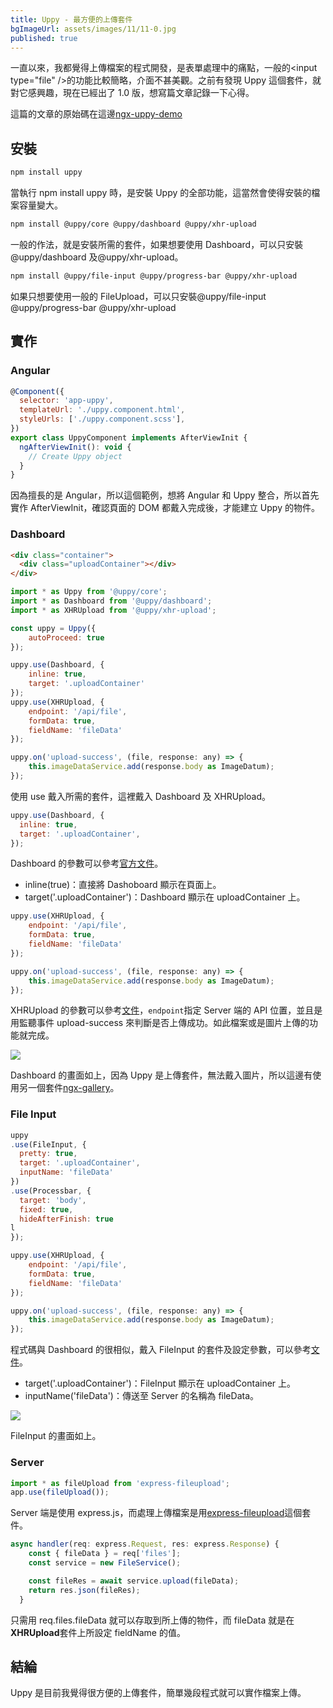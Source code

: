 ```yaml
---
title: Uppy - 最方便的上傳套件
bgImageUrl: assets/images/11/11-0.jpg
published: true
---
```


一直以來，我都覺得上傳檔案的程式開發，是表單處理中的痛點，一般的&lt;input type="file" />的功能比較簡略，介面不甚美觀。之前有發現 Uppy 這個套件，就對它感興趣，現在已經出了 1.0 版，想寫篇文章記錄一下心得。

這篇的文章的原始碼在這邊[ngx-uppy-demo](https://github.com/thomascsd/ngx-uppy-demo)

## 安裝

```sh
npm install uppy
```

當執行 npm install uppy 時，是安裝 Uppy 的全部功能，這當然會使得安裝的檔案容量變大。

```sh
npm install @uppy/core @uppy/dashboard @uppy/xhr-upload
```

一般的作法，就是安裝所需的套件，如果想要使用 Dashboard，可以只安裝@uppy/dashboard 及@uppy/xhr-upload。

```sh
npm install @uppy/file-input @uppy/progress-bar @uppy/xhr-upload
```

如果只想要使用一般的 FileUpload，可以只安裝@uppy/file-input @uppy/progress-bar @uppy/xhr-upload

## 實作

### Angular

```javascript
@Component({
  selector: 'app-uppy',
  templateUrl: './uppy.component.html',
  styleUrls: ['./uppy.component.scss'],
})
export class UppyComponent implements AfterViewInit {
  ngAfterViewInit(): void {
    // Create Uppy object
  }
}
```

因為擅長的是 Angular，所以這個範例，想將 Angular 和 Uppy 整合，所以首先實作 AfterViewInit，確認頁面的 DOM 都戴入完成後，才能建立 Uppy 的物件。

### Dashboard

```html
<div class="container">
  <div class="uploadContainer"></div>
</div>
```

```javascript
import * as Uppy from '@uppy/core';
import * as Dashboard from '@uppy/dashboard';
import * as XHRUpload from '@uppy/xhr-upload';

const uppy = Uppy({
    autoProceed: true
});

uppy.use(Dashboard, {
    inline: true,
    target: '.uploadContainer'
});
uppy.use(XHRUpload, {
    endpoint: '/api/file',
    formData: true,
    fieldName: 'fileData'
});

uppy.on('upload-success', (file, response: any) => {
    this.imageDataService.add(response.body as ImageDatum);
});
```

使用 use 戴入所需的套件，這裡戴入 Dashboard 及 XHRUpload。

```javascript
uppy.use(Dashboard, {
  inline: true,
  target: '.uploadContainer',
});
```

Dashboard 的參數可以參考[官方文件](https://uppy.io/docs/dashboard/)。

- inline(true)：直接將 Dashoboard 顯示在頁面上。
- target('.uploadContainer')：Dashboard 顯示在 uploadContainer 上。

```javascript
uppy.use(XHRUpload, {
    endpoint: '/api/file',
    formData: true,
    fieldName: 'fileData'
});

uppy.on('upload-success', (file, response: any) => {
    this.imageDataService.add(response.body as ImageDatum);
});
```

XHRUpload 的參數可以參考[文件](https://uppy.io/docs/xhr-upload/)，`endpoint`指定 Server 端的 API 位置，並且是用監聽事件 upload-success 來判斷是否上傳成功。如此檔案或是圖片上傳的功能就完成。

<img class="img-responsive" src="assets/images/11/11-1.png">

Dashboard 的畫面如上，因為 Uppy 是上傳套件，無法戴入圖片，所以這邊有使用另一個套件[ngx-gallery](https://github.com/MurhafSousli/ngx-gallery)。

### File Input

```javascript
uppy
.use(FileInput, {
  pretty: true,
  target: '.uploadContainer',
  inputName: 'fileData'
})
.use(Processbar, {
  target: 'body',
  fixed: true,
  hideAfterFinish: true
l
});

uppy.use(XHRUpload, {
    endpoint: '/api/file',
    formData: true,
    fieldName: 'fileData'
});

uppy.on('upload-success', (file, response: any) => {
    this.imageDataService.add(response.body as ImageDatum);
});
```

程式碼與 Dashboard 的很相似，戴入 FileInput 的套件及設定參數，可以參考[文件](https://uppy.io/docs/file-input/)。

- target('.uploadContainer')：FileInput 顯示在 uploadContainer 上。
- inputName('fileData')：傳送至 Server 的名稱為 fileData。

<img class="img-responsive" src="assets/images/11/11-2.png">

FileInput 的畫面如上。

### Server

```javascript
import * as fileUpload from 'express-fileupload';
app.use(fileUpload());
```

Server 端是使用 express.js，而處理上傳檔案是用[express-fileupload](https://github.com/richardgirges/express-fileupload)這個套件。

```javascript
async handler(req: express.Request, res: express.Response) {
    const { fileData } = req['files'];
    const service = new FileService();

    const fileRes = await service.upload(fileData);
    return res.json(fileRes);
  }
```

只需用 req.files.fileData 就可以存取到所上傳的物件，而 fileData 就是在**XHRUpload**套件上所設定 fieldName 的值。

## 結綸

Uppy 是目前我覺得很方便的上傳套件，簡單幾段程式就可以實作檔案上傳。
